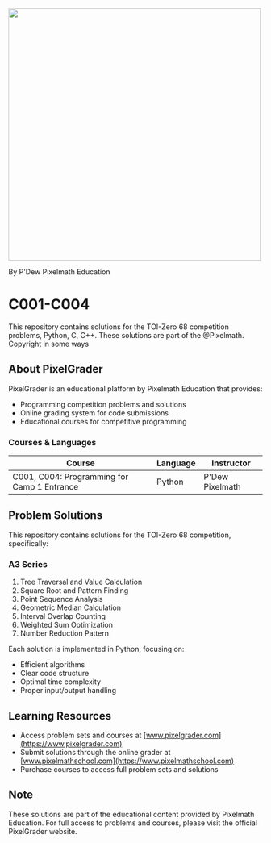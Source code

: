 <img src="https://pixelmathschool.com/wp-content/uploads/2025/05/Change-68.jpg" width="500">

By P'Dew Pixelmath Education

# C001-C004

This repository contains solutions for the TOI-Zero 68 competition problems, Python, C, C++. These solutions are part of the @Pixelmath. Copyright in some ways

## About PixelGrader

PixelGrader is an educational platform by Pixelmath Education that provides:
- Programming competition problems and solutions
- Online grading system for code submissions
- Educational courses for competitive programming

### Courses & Languages

| Course | Language | Instructor |
|--------|----------|------------|
| C001, C004: Programming for Camp 1 Entrance | Python | P'Dew Pixelmath |

## Problem Solutions

This repository contains solutions for the TOI-Zero 68 competition, specifically:

### A3 Series
1. Tree Traversal and Value Calculation
2. Square Root and Pattern Finding
3. Point Sequence Analysis
4. Geometric Median Calculation
5. Interval Overlap Counting
6. Weighted Sum Optimization
7. Number Reduction Pattern

Each solution is implemented in Python, focusing on:
- Efficient algorithms
- Clear code structure
- Optimal time complexity
- Proper input/output handling

## Learning Resources

- Access problem sets and courses at [www.pixelgrader.com](https://www.pixelgrader.com)
- Submit solutions through the online grader at [www.pixelmathschool.com](https://www.pixelmathschool.com)
- Purchase courses to access full problem sets and solutions

## Note
These solutions are part of the educational content provided by Pixelmath Education. For full access to problems and courses, please visit the official PixelGrader website.

